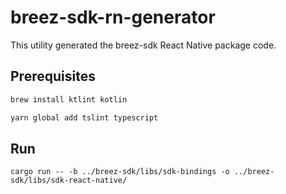 # breez-sdk-rn-generator

This utility generated the breez-sdk React Native package code.

## Prerequisites

```bash
brew install ktlint kotlin
```

```bash
yarn global add tslint typescript
```

## Run

```
cargo run -- -b ../breez-sdk/libs/sdk-bindings -o ../breez-sdk/libs/sdk-react-native/
```
